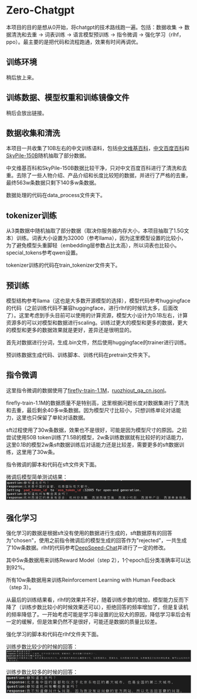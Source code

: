 # Zero-Chatgpt
本项目的目的是想从0开始，将chatgpt的技术路线跑一遍。包括：数据收集 -> 数据清洗和去重 -> 词表训练 -> 语言模型预训练 -> 指令微调 -> 强化学习（rlhf，ppo）。最主要的是把代码和流程跑通，效果有时间再调优。  
## 训练环境  
稍后放上来。 

## 训练数据、模型权重和训练镜像文件  
稍后会放出链接。  

## 数据收集和清洗  
本项目一共收集了10B左右的中文训练语料，包括[中文维基百科](https://huggingface.co/datasets/pleisto/wikipedia-cn-20230720-filtered/blob/main/wikipedia-cn-20230720-filtered.json)，[中文百度百科](https://huggingface.co/datasets/xuqinyang/BaiduBaike-5.63M/blob/main/563w_baidubaike.json)和[SkyPile-150B](https://huggingface.co/datasets/Skywork/SkyPile-150B)随机抽取了部分数据。  

中文维基百科和SkyPile-150B数据比较干净，只对中文百度百科进行了清洗和去重。去除了一些人物介绍、产品介绍和长度比较短的数据，并进行了严格的去重，最终563w条数据只剩下140多w条数据。  

数据处理的代码在data_process文件夹下。  

## tokenizer训练  
从3类数据中随机抽取了部分数据（取决你服务器内存大小，本项目抽取了1.5G文本）训练。词表大小设置为32000（参考llama），因为这里模型设置的比较小，为了避免模型头重脚轻（embedding层参数占比太高），所以词表也比较小。special_tokens参考qwen设置。    

tokenizer训练的代码在train_tokenizer文件夹下。

## 预训练
模型结构参考llama（这也是大多数开源模型的选择），模型代码参考huggingface的代码（之前训练代码不兼容huggingface，进行rlhf的时候坑太多，后面改了）。这里考虑到手头目前可以使用的计算资源，模型大小设计为0.1B左右，计算资源多的可以对模型和数据进行scaling。训练过更大的模型和更多的数据，更大的模型和更多的数据效果就是更好，差异还是很明显的。

首先对数据进行分词，生成.bin文件，然后使用huggingface的trainer进行训练。

预训练数据生成代码、训练脚本、训练代码在pretrain文件夹下。

## 指令微调  
这里指令微调的数据使用了[firefly-train-1.1M](https://huggingface.co/datasets/YeungNLP/firefly-train-1.1M/blob/main/firefly-train-1.1M.jsonl)，[ruozhiout_qa_cn.jsonl](https://www.modelscope.cn/datasets/baicai003/Llama3-Chinese-dataset/files)。  

firefly-train-1.1M的数据质量不是特别高，这里根据问题长度对数据集进行了清洗和去重，最后剩余40多w条数据。因为模型尺寸比较小，只想训练单论对话能力，这里也只保留了单轮对话数据。

sft过程使用了30w条数据，效果也不是很好，可能是因为模型尺寸的原因。之前尝试使用50B token训练了1.5B的模型，2w条训练数据就有比较好的对话能力，这里0.1B的模型2w条sft数据训练后对话能力还是比较差，需要更多的sft数据训练，这里用了30w条。

指令微调的脚本和代码在sft文件夹下面。  

微调后模型简单测试结果：
![alt text](image.png)  

## 强化学习  
强化学习的数据是根据sft没有使用的数据进行生成的，sft数据原有的回答为"chosen"，使用之前指令微调后的模型生成的回答作为"rejected"，一共生成了10w条数据。rlhf的代码参考[DeepSpeed-Chat](https://github.com/microsoft/DeepSpeedExamples/tree/master/applications/DeepSpeed-Chat#readme)并进行了一定的修改。

其中5w条数据用来训练Reward Model（step 2），1个epoch后分类准确率可以达到92%。  

所有10w条数据用来训练Reinforcement Learning with Human Feedback（step 3）。  

从最后的训练结果看，rlhf的效果并不好，随着训练步数的增加，模型能力反而下降了（训练步数比较小的时候效果还可以），拒绝回答的频率增加了，但是复读机的频率降低了。一开始考虑可能是学习率设置的比较大的原因，降低学习率后会有一定的缓解，但是效果仍然不是很好，可能还是数据的质量比较差。  

强化学习的脚本和代码在rlhf文件夹下面。  

训练步数比较少的时候的回答：  
![alt text](image-1.png)  

训练步数比较多的时候的回答：  
![alt text](image-2.png)  

